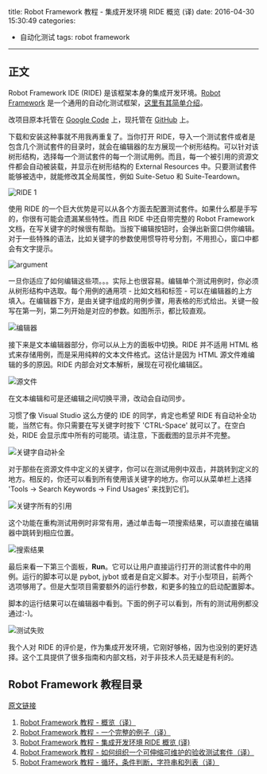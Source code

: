 title: Robot Framework 教程 - 集成开发环境 RIDE 概览 (译)
date: 2016-04-30 15:30:49
categories:
- 自动化测试
tags: robot framework
---

## 正文

Robot Framework IDE (RIDE) 是该框架本身的集成开发环境。[Robot Framework](http://code.google.com/p/robotframework/) 是一个通用的自动化测试框架，[这里有其简单介绍](http://www.lyyyuna.com/2015/12/28/robotframework-quickstartguide/)。

改项目原本托管在 [Google Code](http://code.google.com/p/robotframework-ride/) 上，现托管在 [GitHub](https://github.com/robotframework/RIDE/downloads) 上。 

下载和安装这种事就不用我再重复了。当你打开 RIDE，导入一个测试套件或者是包含几个测试套件的目录时，就会在编辑器的左方展现一个树形结构。可以针对该树形结构，选择每一个测试套件的每一个测试用例。而且，每一个被引用的资源文件都会自动被装载，并显示在树形结构的 External Resources 中。只要测试套件能够被选中，就能修改其全局属性，例如 Suite-Setuo 和 Suite-Teardown。

![RIDE 1](https://raw.githubusercontent.com/lyyyuna/blog_img/master/blog/201605/RIDE_1.png)

使用 RIDE 的一个巨大优势是可以从各个方面去配置测试套件。如果什么都是手写的，你很有可能会遗漏某些特性。而且 RIDE 中还自带完整的 Robot Framework 文档，在写关键字的时候很有帮助。当按下编辑按钮时，会弹出新窗口供你编辑。对于一些特殊的语法，比如关键字的参数使用惯导符号分割，不用担心，窗口中都会有文字提示。

![argument](https://raw.githubusercontent.com/lyyyuna/blog_img/master/blog/201605/ride_3.png)

一旦你适应了如何编辑这些项。。。实际上也很容易。编辑单个测试用例时，你必须从树形结构中选取。每个用例的通用项 - 比如文档和标签 - 可以在编辑器的上方填入。在编辑器下方，是由关键字组成的用例步骤，用表格的形式给出。关键一般写在第一列，第二列开始是对应的参数。如图所示，都比较直观。

![编辑器](https://raw.githubusercontent.com/lyyyuna/blog_img/master/blog/201605/RIDE_7.png)

接下来是文本编辑器部分，你可以从上方的面板中切换。RIDE 并不适用 HTML 格式来存储用例，而是采用纯粹的文本文件格式。这估计是因为 HTML 源文件难编辑的多的原因。RIDE 内部会对文本解析，展现在可视化编辑区。

![源文件](https://raw.githubusercontent.com/lyyyuna/blog_img/master/blog/201605/RIDE_2.png)

在文本编辑和可是还编辑之间切换平滑，改动会自动同步。

习惯了像 Visual Studio 这么方便的 IDE 的同学，肯定也希望 RIDE 有自动补全功能，当然它有。你只需要在写关键字时按下 'CTRL-Space' 就可以了。在空白处，RIDE 会显示库中所有的可能项。请注意，下面截图的显示并不完整。

![关键字自动补全](https://raw.githubusercontent.com/lyyyuna/blog_img/master/blog/201605/RIDE_33.png)

对于那些在资源文件中定义的关键字，你可以在测试用例中双击，并跳转到定义的地方。相反的，你还可以看到所有使用该关键字的地方。你可以从菜单栏上选择 'Tools -> Search Keywords -> Find Usages' 来找到它们。

![关键字所有的引用](https://raw.githubusercontent.com/lyyyuna/blog_img/master/blog/201605/RIDE_4.png)

这个功能在重构测试用例时非常有用，通过单击每一项搜索结果，可以直接在编辑器中跳转到相应位置。

![搜索结果](https://raw.githubusercontent.com/lyyyuna/blog_img/master/blog/201605/RIDE_51.png)

最后来看一下第三个面板，**Run**。它可以让用户直接运行打开的测试套件中的用例。运行的脚本可以是 pybot, jybot 或者是自定义脚本。对于小型项目，前两个选项够用了。但是大型项目需要额外的运行参数，和更多的独立的启动配置脚本。

脚本的运行结果可以在编辑器中看到。下面的例子可以看到，所有的测试用例都没通过:-)。

![测试失败](https://raw.githubusercontent.com/lyyyuna/blog_img/master/blog/201605/RIDE_6.png)

我个人对 RIDE 的评价是，作为集成开发环境，它刚好够格，因为也没别的更好选择。这个工具提供了很多指南和内部文档，对于非技术人员无疑是有利的。

## Robot Framework 教程目录

[原文链接](https://blog.codecentric.de/en/2012/01/robot-framework-ide-ride-overview/)

1. [Robot Framework 教程 - 概览（译）](http://www.lyyyuna.com/2016/01/07/robotframework-tutorial-overview/)
2. [Robot Framework 教程 - 一个完整的例子（译）](http://www.lyyyuna.com/2016/04/09/robotframework-tutorial-a-complete-example/)
3. [Robot Framework 教程 - 集成开发环境 RIDE 概览 (译)](http://www.lyyyuna.com/2016/04/30/robotframework-ide-ride-overview/)
4. [Robot Framework 教程 - 如何组织一个可伸缩可维护的验收测试套件（译）](http://www.lyyyuna.com/2016/05/15/robotframework-tutorial-how-to-structure-a-scalable-and-maintainable-acceptance-test-suite/)
5. [Robot Framework 教程 - 循环，条件判断，字符串和列表（译）](http://www.lyyyuna.com/2016/05/28/robotframework-tutorial-loops-conditional-execution-and-more/)